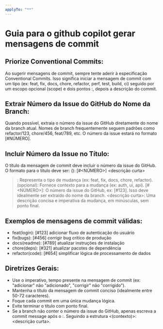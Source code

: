 ```yaml
---
applyTo: "**"
---
```


# Guia para o github copilot gerar mensagens de commit

## Priorize Conventional Commits: 
Ao sugerir mensagens de commit, sempre tente aderir à especificação Conventional Commits. Isso significa iniciar a mensagem de commit com um tipo (ex: feat, fix, docs, chore, refactor, perf, test, build, ci) seguido por um escopo opcional (scope) e dois pontos :, depois a descrição do commit.

## Extrair Número da Issue do GitHub do Nome da Branch: 
Quando possível, extraia o número da issue do GitHub diretamente do nome da branch atual. Nomes de branch frequentemente seguem padrões como refactor/123, chore/456, feat/789, etc. O número da issue estará no formato [#NÚMERO].

## Incluir Número da Issue no Título: 
O título da mensagem de commit deve incluir o número da issue do GitHub. O formato para o título deve ser: <tipo>(<contexto>): [#<NÚMERO>] <descrição curta>

> <tipo>: Representa o tipo de mudança (ex: feat, fix, docs, chore, refactor).
> <contexto> (opcional): Fornece contexto para a mudança (ex: auth, ui, api).
> [#<NÚMERO>]: O número da issue do GitHub, ex: [#123]. Isso deve idealmente ser extraído do nome da branch.
> <descrição curta>: Uma descrição concisa e imperativa da mudança, em minúsculas, sem ponto final.

## Exemplos de mensagens de commit válidas:
- feat(login): [#123] adicionar fluxo de autenticação do usuário
- fix(bugs): [#456] corrigir bug crítico de produção
- docs(readme): [#789] atualizar instruções de instalação
- chore(deps): [#321] atualizar pacotes de dependência
- refactor(code): [#654] simplificar lógica de processamento de dados

## Diretrizes Gerais:
- Use o imperativo, tempo presente na mensagem de commit (ex: "adicionar" não "adicionado", "corrigir" não "corrigido").
- Mantenha o título da mensagem de commit conciso (idealmente entre 50-72 caracteres).
- Foque cada commit em uma única mudança lógica.
- Evite terminar o título com ponto final.
- Se a branch não conter o número da issue do GitHub, apenas escreva a commit message após o :. Seguindo a estrutura <tipo><(contexto)>: <descrição curta>.